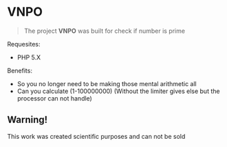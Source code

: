 # VNPO
 

> The project **VNPO** was built for check if number is prime

Requesites:
- PHP 5.X

Benefits:
 
- So you no longer need to be making those mental arithmetic all
- Can you calculate (1-100000000) (Without the limiter gives else but the processor can not handle)

## Warning! ##
This work was created scientific purposes and can not be sold
 

